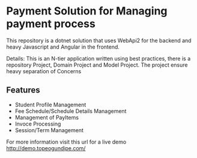 # Payment Solution for Managing payment process

This repository is a dotnet solution that uses WebApi2 for the backend and heavy Javascript and Angular in the frontend.

Details: 
 This is an N-tier application written using best practices, there is a repository Project, Domain Project and Model Project.
 The project ensure heavy separation of Concerns 
 
## Features

* Student Profile Management
* Fee Schedule/Schedule Details Management
* Management of PayItems
* Invoce Processing
* Session/Term Management


For more information visit this url for a live demo  http://demo.topeogundipe.com/




